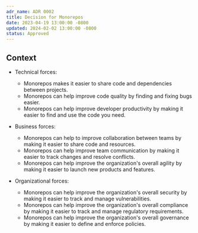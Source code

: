 ```yaml
---
adr_name: ADR 0002
title: Decision for Monorepos
date: 2023-04-19 13:00:00 -0800
updated: 2024-02-02 13:00:00 -0800
status: Approved
---
```


## Context

- Technical forces:

  - Monorepos makes it easier to share code and dependencies between projects.
  - Monorepos can help improve code quality by finding and fixing bugs easier.
  - Monorepos can help improve developer productivity by making it easier to
    find and use the code you need.

- Business forces:

  - Monorepos can help to improve collaboration between teams by making it
    easier to share code and resources.
  - Monorepos can help improve team communication by making it easier to track
    changes and resolve conflicts.
  - Monorepos can help improve the organization's overall agility by making it
    easier to launch new products and features.

- Organizational forces:
  - Monorepos can help improve the organization's overall security by making it
    easier to track and manage vulnerabilities.
  - Monorepos can help improve the organization's overall compliance by making
    it easier to track and manage regulatory requirements.
  - Monorepos can help improve the organization's overall governance by making
    it easier to define and enforce policies.
